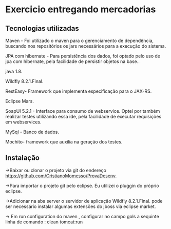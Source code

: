 # Exercicio entregando mercadorias

## Tecnologias utilizadas

Maven - Foi utilizado o maven para o gerenciamento de dependência, buscando nos repositórios os jars necessários para a execução do sistema.    

JPA com hibernate - Para persistência dos dados, foi optado pelo uso de jpa com hibernate, pela facilidade de persistir objetos na base..

java 1.8.

Wildfly 8.2.1.Final.

RestEasy- Framework que implementa especificação para o JAX-RS.

Eclipse Mars.

SoapUI 5.2.1 - Interface para consumo de webservice. Optei por também realizar testes utilizando essa ide, pela facilidade de executar requisições em webservices.

MySql - Banco de dados.

Mochito- framework que auxilia na geração dos testes.

## Instalação

->Baixar ou clonar o projeto via git do endereço https://github.com/CristianoMomesso/ProvaDesenv.

->Para importar o projeto git pelo eclipse. Eu utilizei o pluggin do próprio eclipse.

->Adicionar na aba server o servidor de aplicação  Wildfly 8.2.1.Final. pode ser necessário instalar algumas extensões do jboss via eclipse market.

-> Em run configuration do maven , configurar  no campo gols a sequinte linha de comando : clean tomcat:run
